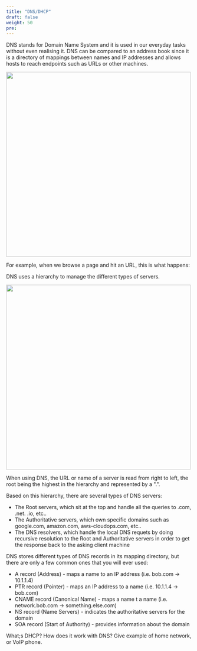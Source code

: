 ```yaml
---
title: "DNS/DHCP"
draft: false
weight: 50
pre: 
---
```


DNS stands for Domain Name System and it is used in our everyday tasks without even realising it. DNS can be compared to an address book since it is a directory of mappings between names and IP addresses and allows hosts to reach endpoints such as URLs or other machines.

<img src='/images/dns.png' width='500px'>


For example, when we browse a page and hit an URL, this is what happens:


DNS uses a hierarchy to manage the different types of servers.

<img src='/images/dnshierarchy.png' width='500px'>

When using DNS, the URL or name of a server is read from right to left, the root being the highest in the hierarchy and represented by a ".".

Based on this hierarchy, there are several types of DNS servers:
- The Root servers, which sit at the top and handle all the queries to .com, .net. .io, etc..
- The Authoritative servers, which own specific domains such as google.com, amazon.com, aws-cloudops.com, etc..
- The DNS resolvers, which handle the local DNS requets by doing recursive resolution to the Root and Authoritative servers in order to get the response back to the asking client machine


DNS stores different types of DNS records in its mapping directory, but there are only a few common ones that you will ever used:
- A record (Address) - maps a name to an IP address (i.e. bob.com -> 10.1.1.4)
- PTR record (Pointer) - maps an IP address to a name (i.e. 10.1.1.4 -> bob.com)
- CNAME record (Canonical Name) - maps a name t a name (i.e. network.bob.com -> something.else.com)
- NS record (Name Servers) - indicates the authoritative servers for the domain
- SOA record (Start of Authority) - provides information about the domain



What;s DHCP?
How does it work with DNS?
Give example of home network, or VoIP phone.









